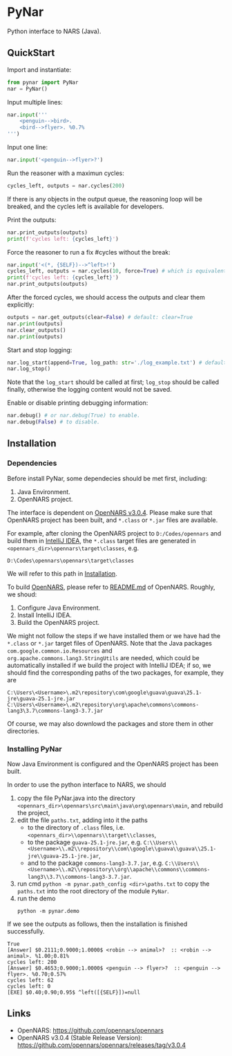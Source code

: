 # PyNar

Python interface to NARS (Java).

## QuickStart

Import and instantiate:

``` Python
from pynar import PyNar
nar = PyNar()
```

Input multiple lines:

``` Python
nar.input('''
    <penguin-->bird>.
    <bird-->flyer>. %0.7%
''')
```

Input one line:

```Python
nar.input('<penguin-->flyer>?')
```

Run the reasoner with a maximun cycles:

```Python
cycles_left, outputs = nar.cycles(200)
```

If there is any objects in the output queue, the reasoning loop will be breaked, and the cycles left is available for developers.

Print the outputs:
```Python
nar.print_outputs(outputs)
print(f'cycles left: {cycles_left}')
```

Force the reasoner to run a fix #cycles without the break:

```Python
nar.input('<(*, {SELF})-->^left>!')
cycles_left, outputs = nar.cycles(10, force=True) # which is equivalent to `nar.input('10')`
print(f'cycles left: {cycles_left}')
nar.print_outputs(outputs)
```

After the forced cycles, we should access the outputs and clear them explicitly:

```Python
outputs = nar.get_outputs(clear=False) # default: clear=True
nar.print(outputs)
nar.clear_outputs()
nar.print(outputs)
```

Start and stop logging:

```Python
nar.log_start(append=True, log_path: str='./log_example.txt') # default: append=False, log_path: str='./log.txt'
nar.log_stop()
```

Note that the `log_start` should be called at first; `log_stop` should be called finally, otherwise the logging content would not be saved.

Enable or disable printing debugging information:

```Python
nar.debug() # or nar.debug(True) to enable.
nar.debug(False) # to disable.
```


## Installation

### Dependencies

Before install PyNar, some dependecies should be met first, including:

1. Java Environment.
2. OpenNARS project.

The interface is dependent on [OpenNARS v3.0.4][1]. Please make sure that OpenNARS project has been built, and `*.class` or `*.jar` files are available.

For example, after cloning the OpenNARS project to `D:/Codes/opennars` and build them in [IntelliJ IDEA](https://www.jetbrains.com/idea/download/), the `*.class` target files are generated in `<opennars_dir>\opennars\target\classes`, e.g. 

```
D:\Codes\opennars\opennars\target\classes
```

We will refer to this path in [Installation](#installing-pynar).

To build [OpenNARS][3], please refer to [README.md][2] of OpenNARS. Roughly, we shoud:

1. Configure Java Environment.
2. Install IntelliJ IDEA.
3. Build the OpenNARS project.

We might not follow the steps if we have installed them or we have had the `*.class` or `*.jar` target files of OpenNARS. Note that the Java packages `com.google.common.io.Resources` and `org.apache.commons.lang3.StringUtils` are needed, which could be automatically installed if we build the project with IntelliJ IDEA; if so, we should find the corresponding paths of the two packages, for example, they are

```
C:\Users\<Username>\.m2\repository\com\google\guava\guava\25.1-jre\guava-25.1-jre.jar
C:\Users\<Username>\.m2\repository\org\apache\commons\commons-lang3\3.7\commons-lang3-3.7.jar
```

Of course, we may also downlowd the packages and store them in other directories.


### Installing PyNar

Now Java Environment is configured and the OpenNARS project has been built.

In order to use the python interface to NARS, we should

1. copy the file PyNar.java into the directory `<opennars_dir>\opennars\src\main\java\org\opennars\main`, and rebuild the project,
2. edit the file `paths.txt`, adding into it the paths
   -  to the directory of `.class` files, i.e. `<opennars_dir>\\opennars\\target\\classes`,
   - to the package `guava-25.1-jre.jar`, e.g. `C:\\Users\\<Username>\\.m2\\repository\\com\\google\\guava\\guava\\25.1-jre\\guava-25.1-jre.jar`,
   - and to the package `commons-lang3-3.7.jar`, e.g. `C:\\Users\\<Username>\\.m2\\repository\\org\\apache\\commons\\commons-lang3\\3.7\\commons-lang3-3.7.jar`.
3. run cmd `python -m pynar.path_config <dir>\paths.txt` to copy the `paths.txt` into the root directory of the module `PyNar`.
4. run the demo
   ```
   python -m pynar.demo
   ```

If we see the outputs as follows, then the installation is finished successfully.

```
True
[Answer] $0.2111;0.9000;1.0000$ <robin --> animal>?  :: <robin --> animal>. %1.00;0.81% 
cycles left: 200
[Answer] $0.4653;0.9000;1.0000$ <penguin --> flyer>?  :: <penguin --> flyer>. %0.70;0.57% 
cycles left: 62
cycles left: 0
[EXE] $0.40;0.90;0.95$ ^left([{SELF}])=null
```

## Links

 - OpenNARS: https://github.com/opennars/opennars
 - OpenNARS v3.0.4 (Stable Release Version): https://github.com/opennars/opennars/releases/tag/v3.0.4

[1]: https://github.com/opennars/opennars/releases/tag/v3.0.4
[2]: https://github.com/opennars/opennars/blob/master/README.md
[3]: https://github.com/opennars/opennars